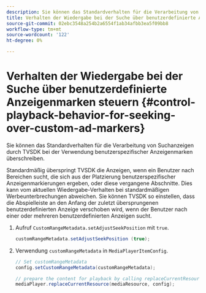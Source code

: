 ```yaml
---
description: Sie können das Standardverhalten für die Verarbeitung von Suchanzeigen durch TVSDK bei der Verwendung benutzerspezifischer Anzeigenmarken überschreiben.
title: Verhalten der Wiedergabe bei der Suche über benutzerdefinierte Anzeigenmarken steuern
source-git-commit: 02ebc3548a254b2a6554f1ab34afbb3ea5f09bb8
workflow-type: tm+mt
source-wordcount: '122'
ht-degree: 0%

---
```


# Verhalten der Wiedergabe bei der Suche über benutzerdefinierte Anzeigenmarken steuern {#control-playback-behavior-for-seeking-over-custom-ad-markers}

Sie können das Standardverhalten für die Verarbeitung von Suchanzeigen durch TVSDK bei der Verwendung benutzerspezifischer Anzeigenmarken überschreiben.

Standardmäßig überspringt TVSDK die Anzeigen, wenn ein Benutzer nach Bereichen sucht, die sich aus der Platzierung benutzerspezifischer Anzeigenmarkierungen ergeben, oder diese vergangene Abschnitte. Dies kann vom aktuellen Wiedergabe-Verhalten bei standardmäßigen Werbeunterbrechungen abweichen. Sie können TVSDK so einstellen, dass die Abspielleiste an den Anfang der zuletzt übersprungenen benutzerdefinierten Anzeige verschoben wird, wenn der Benutzer nach einer oder mehreren benutzerdefinierten Anzeigen sucht.

1. Aufruf `CustomRangeMetadata.setAdjustSeekPosition` mit `true`.

   ```java
   customRangeMetadata.setAdjustSeekPosition (true);
   ```

1. Verwendung `customRangeMetadata` in `MediaPlayerItemConfig`.

   ```java
   // Set customRangeMetadata 
   config.setCustomRangeMetadata(customRangeMetadata); 
   
   // prepare the content for playback by calling replaceCurrentResource 
   mediaPlayer.replaceCurrentResource(mediaResource, config); 
   ```

